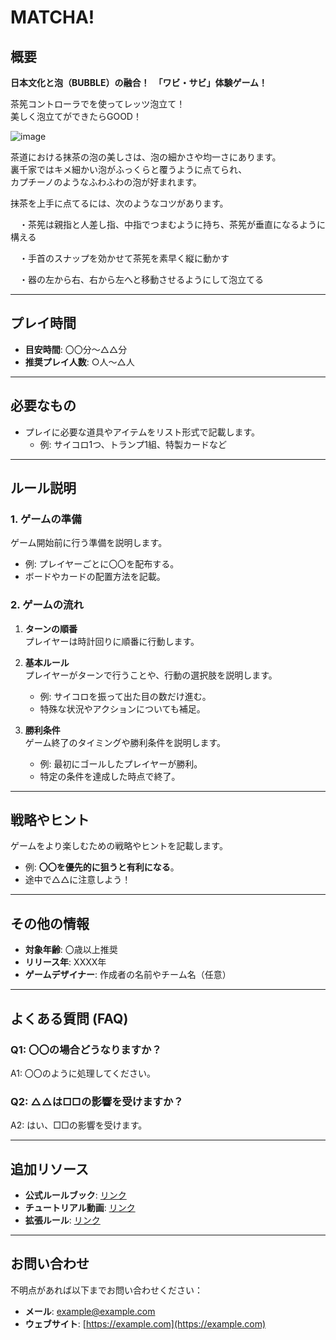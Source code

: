 # MATCHA!

## 概要

**日本文化と泡（BUBBLE）の融合！　「ワビ・サビ」体験ゲーム！**

茶筅コントローラでを使ってレッツ泡立て！  
美しく泡立てができたらGOOD！

![image](https://github.com/user-attachments/assets/bb7252f8-0e8a-4dfb-aa16-92155a139c22)

茶道における抹茶の泡の美しさは、泡の細かさや均一さにあります。  
裏千家ではキメ細かい泡がふっくらと覆うように点てられ、  
カプチーノのようなふわふわの泡が好まれます。

抹茶を上手に点てるには、次のようなコツがあります。

　・茶筅は親指と人差し指、中指でつまむように持ち、茶筅が垂直になるように構える﻿
 
　・手首のスナップを効かせて茶筅を素早く縦に動かす﻿
 
　・器の左から右、右から左へと移動させるようにして泡立てる﻿


---

## プレイ時間
- **目安時間**: 〇〇分〜△△分
- **推奨プレイ人数**: ○人〜△人

---

## 必要なもの
- プレイに必要な道具やアイテムをリスト形式で記載します。
  - 例: サイコロ1つ、トランプ1組、特製カードなど

---

## ルール説明

### 1. ゲームの準備
ゲーム開始前に行う準備を説明します。
- 例: プレイヤーごとに〇〇を配布する。
- ボードやカードの配置方法を記載。

### 2. ゲームの流れ
1. **ターンの順番**  
   プレイヤーは時計回りに順番に行動します。
   
2. **基本ルール**  
   プレイヤーがターンで行うことや、行動の選択肢を説明します。  
   - 例: サイコロを振って出た目の数だけ進む。
   - 特殊な状況やアクションについても補足。

3. **勝利条件**  
   ゲーム終了のタイミングや勝利条件を説明します。
   - 例: 最初にゴールしたプレイヤーが勝利。
   - 特定の条件を達成した時点で終了。

---

## 戦略やヒント
ゲームをより楽しむための戦略やヒントを記載します。
- 例: **〇〇を優先的に狙うと有利になる**。
- 途中で△△に注意しよう！

---

## その他の情報
- **対象年齢**: 〇歳以上推奨
- **リリース年**: XXXX年
- **ゲームデザイナー**: 作成者の名前やチーム名（任意）

---

## よくある質問 (FAQ)
### Q1: 〇〇の場合どうなりますか？
A1: 〇〇のように処理してください。

### Q2: △△は□□の影響を受けますか？
A2: はい、□□の影響を受けます。

---

## 追加リソース
- **公式ルールブック**: [リンク](#)
- **チュートリアル動画**: [リンク](#)
- **拡張ルール**: [リンク](#)

---

## お問い合わせ
不明点があれば以下までお問い合わせください：
- **メール**: example@example.com
- **ウェブサイト**: [https://example.com](https://example.com)
